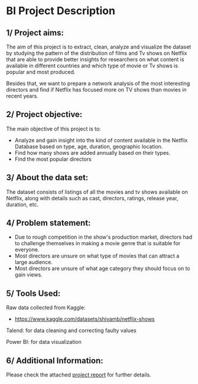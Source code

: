 # BI Project Description

## 1/ Project aims:

The aim of this project is to extract, clean, analyze and visualize the dataset by studying the pattern of the distribution of films and Tv shows on Netflix that are able to provide better insights for researchers on what content is available in different countries and which type of movie or Tv shows is popular and most produced.

Besides that, we want to prepare a network analysis of the most interesting directors and find if Netflix has focused more on TV shows than movies in recent years.

## 2/ Project objective:

The main objective of this project is to:
* Analyze and gain insight into the kind of content available in the Netflix Database based on type, age, duration, geographic location.
* Find how many shows are added annually based on their types.
* Find the most popular directors

## 3/ About the data set:
The dataset consists of listings of all the movies and tv shows available on Netflix, along with
details such as cast, directors, ratings, release year, duration, etc.

## 4/ Problem statement:

* Due to rough competition in the show's production market, directors had to challenge themselves in making a movie genre that is suitable for everyone.
* Most directors are unsure on what type of movies that can attract a large audience.
* Most directors are unsure of what age category they should focus on to gain views.

## 5/ Tools Used:

Raw data collected from Kaggle:

* https://www.kaggle.com/datasets/shivamb/netflix-shows

Talend: for data cleaning and correcting faulty values

Power BI: for data visualization

## 6/ Additional Information:

Please check the attached [project report](https://github.com/mikasso01/BI-Project/blob/main/Business%20Intelligence%20Project%20report.pdf) for further details.
